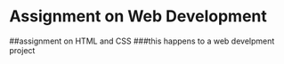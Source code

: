 # Assignment on Web Development
##assignment on HTML and CSS
###this happens to a web develpment project


